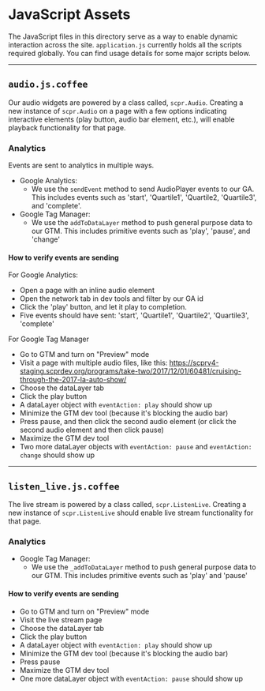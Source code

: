 # JavaScript Assets

The JavaScript files in this directory serve as a way to enable dynamic interaction across the site. `application.js` currently holds all the scripts required globally. You can find usage details for some major scripts below.

---

## `audio.js.coffee`

Our audio widgets are powered by a class called, `scpr.Audio`. Creating a new instance of `scpr.Audio` on a page with a few options indicating interactive elements (play button, audio bar element, etc.), will enable playback functionality for that page.

### Analytics

Events are sent to analytics in multiple ways.
- Google Analytics:
    - We use the `sendEvent` method to send AudioPlayer events to our GA. This includes events such as 'start', 'Quartile1', 'Quartile2, 'Quartile3', and 'complete'.
- Google Tag Manager:
    - We use the `addToDataLayer` method to push general purpose data to our GTM. This includes primitive events such as 'play', 'pause', and 'change'

#### How to verify events are sending

For Google Analytics:
- Open a page with an inline audio element
- Open the network tab in dev tools and filter by our GA id
- Click the 'play' button, and let it play to completion.
- Five events should have sent: 'start', 'Quartile1', 'Quartile2', 'Quartile3', 'complete'

For Google Tag Manager
- Go to GTM and turn on "Preview" mode
- Visit a page with multiple audio files, like this: https://scprv4-staging.scprdev.org/programs/take-two/2017/12/01/60481/cruising-through-the-2017-la-auto-show/
- Choose the dataLayer tab
- Click the play button
- A dataLayer object with `eventAction: play` should show up
- Minimize the GTM dev tool (because it's blocking the audio bar)
- Press pause, and then click the second audio element (or click the second audio element and then click pause)
- Maximize the GTM dev tool
- Two more dataLayer objects with `eventAction: pause` and `eventAction: change` should show up

---

## `listen_live.js.coffee`
The live stream is powered by a class called, `scpr.ListenLive`. Creating a new instance of `scpr.ListenLive` should enable live stream functionality for that page.

### Analytics

- Google Tag Manager:
    - We use the `_addToDataLayer` method to push general purpose data to our GTM. This includes primitive events such as 'play' and 'pause'

#### How to verify events are sending

- Go to GTM and turn on "Preview" mode
- Visit the live stream page
- Choose the dataLayer tab
- Click the play button
- A dataLayer object with `eventAction: play` should show up
- Minimize the GTM dev tool (because it's blocking the audio bar)
- Press pause
- Maximize the GTM dev tool
- One more dataLayer object with `eventAction: pause` should show up
